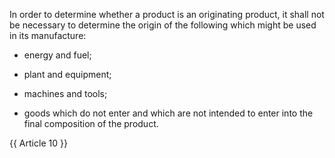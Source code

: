
In order to determine whether a product is an originating product, it shall not be necessary to determine the origin of the following which might be used in its manufacture:

- energy and fuel;

- plant and equipment;

- machines and tools;

- goods which do not enter and which are not intended to enter into the final composition of the product.

{{ Article 10 }}
